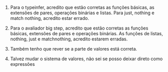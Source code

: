 1) Para o typeinfer, acredito  que estão corretas as funções básicas, as extensões de pares, operações binárias e listas. Para just, nothing e match nothing, acredito estar errado.

2) Para o avaliador big step, acredito que estão corretas as funções básicas, extensões de pares e operações binárias. As funções de listas, nothing, just e matchnothing, acredito estarem erradas.

3) Também tenho que rever se a parte de valores está correta.

4) Talvez mudar o sistema de valores, não sei se posso deixar direto como expressões
